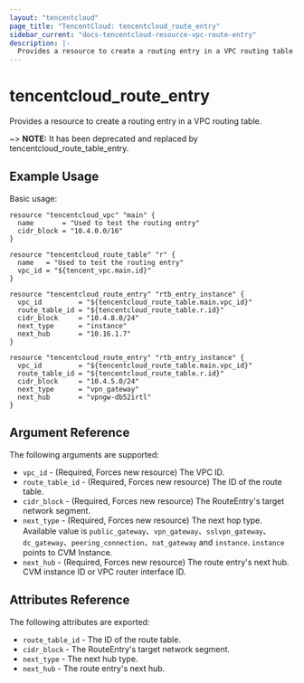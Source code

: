 ```yaml
---
layout: "tencentcloud"
page_title: "TencentCloud: tencentcloud_route_entry"
sidebar_current: "docs-tencentcloud-resource-vpc-route-entry"
description: |-
  Provides a resource to create a routing entry in a VPC routing table.
---
```


# tencentcloud_route_entry

Provides a resource to create a routing entry in a VPC routing table.

~> **NOTE:** It has been deprecated and replaced by tencentcloud_route_table_entry.


## Example Usage

Basic usage:

```hcl
resource "tencentcloud_vpc" "main" {
  name       = "Used to test the routing entry" 
  cidr_block = "10.4.0.0/16"
}

resource "tencentcloud_route_table" "r" {
  name   = "Used to test the routing entry"
  vpc_id = "${tencent_vpc.main.id}"
}

resource "tencentcloud_route_entry" "rtb_entry_instance" {
  vpc_id         = "${tencentcloud_route_table.main.vpc_id}"
  route_table_id = "${tencentcloud_route_table.r.id}"
  cidr_block     = "10.4.8.0/24"
  next_type      = "instance"
  next_hub       = "10.16.1.7"
}

resource "tencentcloud_route_entry" "rtb_entry_instance" {
  vpc_id         = "${tencentcloud_route_table.main.vpc_id}"
  route_table_id = "${tencentcloud_route_table.r.id}"
  cidr_block     = "10.4.5.0/24"
  next_type      = "vpn_gateway"
  next_hub       = "vpngw-db52irtl"
}
```

## Argument Reference

The following arguments are supported:

* `vpc_id` - (Required, Forces new resource) The VPC ID.
* `route_table_id` - (Required, Forces new resource) The ID of the route table.
* `cidr_block` - (Required, Forces new resource) The RouteEntry's target network segment.
* `next_type` - (Required, Forces new resource) The next hop type. Available value is `public_gateway`、`vpn_gateway`、`sslvpn_gateway`、`dc_gateway`、`peering_connection`、`nat_gateway` and `instance`. `instance` points to CVM Instance.
* `next_hub` - (Required, Forces new resource) The route entry's next hub. CVM instance ID or VPC router interface ID.

## Attributes Reference

The following attributes are exported:

* `route_table_id` - The ID of the route table.
* `cidr_block` - The RouteEntry's target network segment.
* `next_type` - The next hub type.
* `next_hub` - The route entry's next hub.
